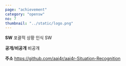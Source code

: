 ```yaml
---
page: "achievement"
category: "opensw"
no: 7
thumbnail: "../static/logo.png"
---
```


**SW** 포괄적 상황 인식 SW

**공개/비공개** 비공개

**주소** https://github.com/aai4r/aai4r-Situation-Recognition
